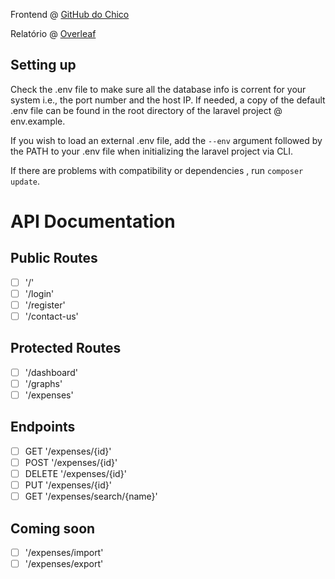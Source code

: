Frontend @ [GitHub do Chico](https://github.com/RainyPT/WebSpendingFrontend)

Relatório @ [Overleaf](https://www.overleaf.com/read/xdqxzybgvmfc)

## Setting up
Check the .env file to make sure all the database info is corrent for your system i.e., the port number and the host IP. If needed, a copy of the default .env file can be found in the root directory of the laravel project @ env.example.

If you wish to load an external .env file, add the ``--env`` argument followed by the PATH to your .env file when initializing the laravel project via CLI.

If there are problems with compatibility or dependencies , run ``composer update``.

# API Documentation

## Public Routes

- [ ] '/'
- [ ] '/login'
- [ ] '/register'
- [ ] '/contact-us'

## Protected Routes
- [ ]  '/dashboard'
- [ ]  '/graphs'
- [ ]  '/expenses'

## Endpoints

- [ ]  GET '/expenses/{id}'
- [ ]  POST '/expenses/{id}'
- [ ]  DELETE '/expenses/{id}'
- [ ]  PUT '/expenses/{id}'
- [ ]  GET '/expenses/search/{name}'

## Coming soon
- [ ]  '/expenses/import'
- [ ]  '/expenses/export'
